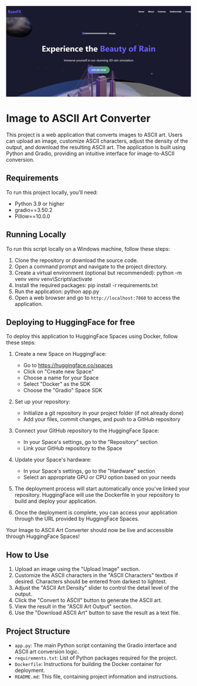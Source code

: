 <a href="">
  <img alt="\Rain Sim" src="https://github.com/afarhadi99/rain-simulation/blob/master/public/screenshot.jpg">
</a>

# Image to ASCII Art Converter

This project is a web application that converts images to ASCII art. Users can upload an image, customize ASCII characters, adjust the density of the output, and download the resulting ASCII art. The application is built using Python and Gradio, providing an intuitive interface for image-to-ASCII conversion.

## Requirements

To run this project locally, you'll need:

- Python 3.9 or higher
- gradio==3.50.2
- Pillow==10.0.0

## Running Locally

To run this script locally on a Windows machine, follow these steps:
1. Clone the repository or download the source code.
2. Open a command prompt and navigate to the project directory.
3. Create a virtual environment (optional but recommended):
    python -m venv venv venv\Scripts\activate
4. Install the required packages:
    pip install -r requirements.txt
5. Run the application:
    python app.py
6. Open a web browser and go to `http://localhost:7860` to access the application.

## Deploying to HuggingFace for free

To deploy this application to HuggingFace Spaces using Docker, follow these steps:

1. Create a new Space on HuggingFace:
   - Go to https://huggingface.co/spaces
   - Click on "Create new Space"
   - Choose a name for your Space
   - Select "Docker" as the SDK
   - Choose the "Gradio" Space SDK

2. Set up your repository:
   - Initialize a git repository in your project folder (if not already done)
   - Add your files, commit changes, and push to a GitHub repository

3. Connect your GitHub repository to the HuggingFace Space:
   - In your Space's settings, go to the "Repository" section
   - Link your GitHub repository to the Space

4. Update your Space's hardware:
   - In your Space's settings, go to the "Hardware" section
   - Select an appropriate GPU or CPU option based on your needs

5. The deployment process will start automatically once you've linked your repository. HuggingFace will use the Dockerfile in your repository to build and deploy your application.

6. Once the deployment is complete, you can access your application through the URL provided by HuggingFace Spaces.

Your Image to ASCII Art Converter should now be live and accessible through HuggingFace Spaces!

## How to Use

1. Upload an image using the "Upload Image" section.
2. Customize the ASCII characters in the "ASCII Characters" textbox if desired. Characters should be entered from darkest to lightest.
3. Adjust the "ASCII Art Density" slider to control the detail level of the output.
4. Click the "Convert to ASCII" button to generate the ASCII art.
5. View the result in the "ASCII Art Output" section.
6. Use the "Download ASCII Art" button to save the result as a text file.

## Project Structure

- `app.py`: The main Python script containing the Gradio interface and ASCII art conversion logic.
- `requirements.txt`: List of Python packages required for the project.
- `Dockerfile`: Instructions for building the Docker container for deployment.
- `README.md`: This file, containing project information and instructions.

